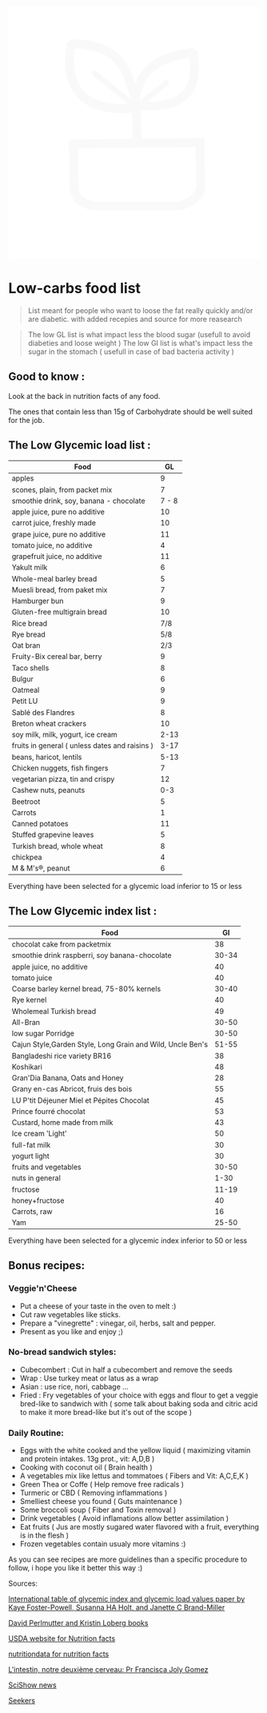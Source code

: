 ![](images/diverse/health.svg)

# Low-carbs food list

> List meant for people who want to loose the fat really quickly and/or are diabetic.
> with added recepies and source for more reasearch

> The low GL list is what impact less the blood sugar (usefull to avoid diabeties and loose weight )
> The low GI list is what's impact less the sugar in the stomach ( usefull in case of bad bacteria activity )

## Good to know :

Look at the back in nutrition facts of any food.

The ones that contain less than 15g of Carbohydrate should be well suited for the job.

## The Low Glycemic load list :

| Food                                           | GL    |
| ---------------------------------------------- | ----- |
| apples                                         | 9     |
| scones, plain, from packet mix                 | 7     |
| smoothie drink, soy, banana - chocolate        | 7 - 8 |
| apple juice, pure no additive                  | 10    |
| carrot juice, freshly made                     | 10    |
| grape juice, pure no additive                  | 11    |
| tomato juice, no additive                      | 4     |
| grapefruit juice, no additive                  | 11    |
| Yakult milk                                    | 6     |
| Whole-meal barley bread                        | 5     |
| Muesli bread, from paket mix                   | 7     |
| Hamburger bun                                  | 9     |
| Gluten-free multigrain bread                   | 10    |
| Rice bread                                     | 7/8   |
| Rye bread                                      | 5/8   |
| Oat bran                                       | 2/3   |
| Fruity-Bix cereal bar, berry                   | 9     |
| Taco shells                                    | 8     |
| Bulgur                                         | 6     |
| Oatmeal                                        | 9     |
| Petit LU                                       | 9     |
| Sablé des Flandres                             | 8     |
| Breton wheat crackers                          | 10    |
| soy milk, milk, yogurt, ice cream              | 2-13  |
| fruits in general ( unless dates and raisins ) | 3-17  |
| beans, haricot, lentils                        | 5-13  |
| Chicken nuggets, fish fingers                  | 7     |
| vegetarian pizza, tin and crispy               | 12    |
| Cashew nuts, peanuts                           | 0-3   |
| Beetroot                                       | 5     |
| Carrots                                        | 1     |
| Canned potatoes                                | 11    |
| Stuffed grapevine leaves                       | 5     |
| Turkish bread, whole wheat                     | 8     |
| chickpea                                       | 4     |
| M & M's®, peanut                               | 6     |

Everything have been selected for a glycemic load inferior to 15 or less

## The Low Glycemic index list :

| Food                                                       | GI    |
| ---------------------------------------------------------- | ----- |
| chocolat cake from packetmix                               | 38    |
| smoothie drink raspberri, soy banana-chocolate             | 30-34 |
| apple juice, no additive                                   | 40    |
| tomato juice                                               | 40    |
| Coarse barley kernel bread, 75-80% kernels                 | 30-40 |
| Rye kernel                                                 | 40    |
| Wholemeal Turkish bread                                    | 49    |
| All-Bran                                                   | 30-50 |
| low sugar Porridge                                         | 30-50 |
| Cajun Style,Garden Style, Long Grain and Wild, Uncle Ben's | 51-55 |
| Bangladeshi rice variety BR16                              | 38    |
| Koshikari                                                  | 48    |
| Gran'Dia Banana, Oats and Honey                            | 28    |
| Grany en-cas Abricot, fruis des bois                       | 55    |
| LU P'tit Déjeuner Miel et Pépites Chocolat                 | 45    |
| Prince fourré chocolat                                     | 53    |
| Custard, home made from milk                               | 43    |
| Ice cream 'Light'                                          | 50    |
| full-fat milk                                              | 30    |
| yogurt light                                               | 30    |
| fruits and vegetables                                      | 30-50 |
| nuts in general                                            | 1-30  |
| fructose                                                   | 11-19 |
| honey+fructose                                             | 40    |
| Carrots, raw                                               | 16    |
| Yam                                                        | 25-50 |

Everything have been selected for a glycemic index inferior to 50 or less

## Bonus recipes:

### Veggie'n'Cheese

- Put a cheese of your taste in the oven to melt :)
- Cut raw vegetables like sticks.
- Prepare a "vinegrette" : vinegar, oil, herbs, salt and pepper.
- Present as you like and enjoy ;)

### No-bread sandwich styles:

- Cubecombert : Cut in half a cubecombert and remove the seeds
- Wrap : Use turkey meat or latus as a wrap
- Asian : use rice, nori, cabbage ...
- Fried : Fry vegetables of your choice with eggs and flour to get a veggie bred-like to sandwich with ( some talk about baking soda and citric acid to make it more bread-like but it's out of the scope )

### Daily Routine:

- Eggs with the white cooked and the yellow liquid ( maximizing vitamin and protein intakes. 13g prot., vit: A,D,B )
- Cooking with coconut oil ( Brain health )
- A vegetables mix like lettus and tommatoes ( Fibers and Vit: A,C,E,K )
- Green Thea or Coffe ( Help remove free radicals )
- Turmeric or CBD ( Removing inflammations )
- Smelliest cheese you found ( Guts maintenance )
- Some broccoli soup ( Fiber and Toxin removal )
- Drink vegetables ( Avoid inflamations allow better assimilation )
- Eat fruits ( Jus are mostly sugared water flavored with a fruit, everything is in the flesh )
- Frozen vegetables contain usualy more vitamins :)

As you can see recipes are more guidelines than a specific procedure to follow, i hope you like it better this way :)

Sources:

[International table of glycemic index and glycemic load values paper by Kaye Foster-Powell, Susanna HA Holt, and Janette C Brand-Miller ](http://care.diabetesjournals.org/content/suppl/2008/09/18/dc08-1239.DC1/TableA1_1.pdf)

[David Perlmutter and Kristin Loberg books](https://www.amazon.fr/David-Perlmutter/e/B001JSAC00/ref=ntt_dp_epwbk_0)

[USDA website for Nutrition facts](https://www.usda.gov/)

[nutritiondata for nutrition facts](http://nutritiondata.self.com/)

[L'intestin, notre deuxième cerveau: Pr Francisca Joly Gomez](https://www.amazon.fr/Lintestin-notre-deuxi%C3%A8me-cerveau-Comprendre/dp/2501111885)

[SciShow news](https://www.youtube.com/user/scishow)

[Seekers](https://www.youtube.com/channel/UCzWQYUVCpZqtN93H8RR44Qw)
